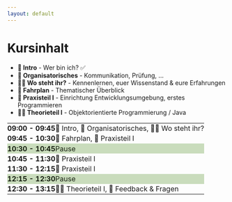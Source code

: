 ```yaml
---
layout: default
---
```


<style>
    td, th {
        padding: .1rem 0 !important;
    }

    tr:nth-child(3),
    tr:nth-child(6) {
        background: #c9dcbc;
        color: hsl(96 31% 10% / 1);
    }
</style>

# Kursinhalt <SubHeading text="Plan für Heute"/>

- <span class="line-through text-muted decoration-1">**👋 Intro** - Wer bin ich?</span> ✅
- **📅 Organisatorisches** - Kommunikation, Prüfung, ...
- **🤷‍♂️ Wo steht ihr?** - Kennenlernen, euer Wissenstand & eure Erfahrungen
- **🚌 Fahrplan** - Thematischer Überblick
- **👷 Praxisteil I** - Einrichtung Entwicklungsumgebung, erstes Programmieren
- **👨‍🏫 Theorieteil I** - Objektorientierte Programmierung / Java

|                   |                                                  |
| ----------------- | ------------------------------------------------ |
| **09:00 - 09:45** | 👋 Intro, 📅 Organisatorisches, 🤷‍♂️ Wo steht ihr? |
| **09:45 - 10:30** | 🚌 Fahrplan, 👷 Praxisteil I                     |
| **10:30 - 10:45** | Pause                                            |
| **10:45 - 11:30** | 👷 Praxisteil I                                  |
| **11:30 - 12:15** | 👷 Praxisteil I                                  |
| **12:15 - 12:30** | Pause                                            |
| **12:30 - 13:15** | 👨‍🏫 Theorieteil I, 🙋 Feedback & Fragen           |

<PageNumber/>
